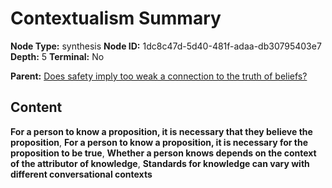 # Contextualism Summary

**Node Type:** synthesis
**Node ID:** 1dc8c47d-5d40-481f-adaa-db30795403e7
**Depth:** 5
**Terminal:** No

**Parent:** [Does safety imply too weak a connection to the truth of beliefs?](does-safety-imply-too-weak-a-connection-to-the-truth-of-beliefs-antithesis-5ec3cd9e-3f0e-4bba-a7ac-e2f01739785a.md)

## Content

**For a person to know a proposition, it is necessary that they believe the proposition**, **For a person to know a proposition, it is necessary for the proposition to be true**, **Whether a person knows depends on the context of the attributor of knowledge**, **Standards for knowledge can vary with different conversational contexts**
